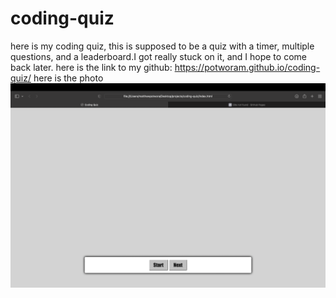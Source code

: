 # coding-quiz
here is my coding quiz, this is supposed to be a quiz with a timer, multiple questions, and a leaderboard.I got really stuck on it, and I hope to come back later.
here is the link to my github: https://potworam.github.io/coding-quiz/
here is the photo ![github photo](/assets/Screen%20Shot%202022-06-01%20at%209.09.25%20PM.png)